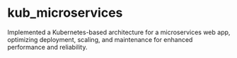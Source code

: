 # kub_microservices
Implemented a Kubernetes-based architecture for a microservices web app, optimizing deployment, scaling, and maintenance for enhanced performance and reliability.
